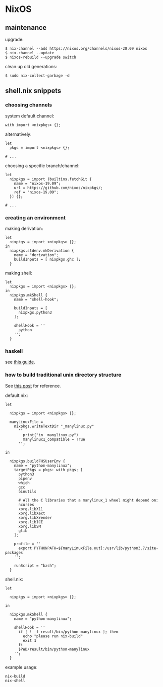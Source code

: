 # NixOS

## maintenance

upgrade:
```
$ nix-channel --add https://nixos.org/channels/nixos-20.09 nixos
$ nix-channel --update
$ nixos-rebuild --upgrade switch
```

clean up old generations:
```
$ sudo nix-collect-garbage -d
```

## shell.nix snippets

### choosing channels

system default channel:
```
with import <nixpkgs> {};
```

alternatively:

```
let
  pkgs = import <nixpkgs> {};

# ...
```

choosing a specific branch/channel:
```
let
  nixpkgs = import (builtins.fetchGit {
    name = "nixos-19.09";
    url = https://github.com/nixos/nixpkgs/;
    ref = "nixos-19.09";
  }) {};

# ...
```

### creating an environment

making derivation:
```
let
  nixpkgs = import <nixpkgs> {};
in
  nixpkgs.stdenv.mkDerivation {
    name = "derivation";
    buildInputs = [ nixpkgs.ghc ];
  }
```

making shell:
```
let
  nixpkgs = import <nixpkgs> {};
in
  nixpkgs.mkShell {
    name = "shell-hook";

    buildInputs = [
      nixpkgs.python3
    ];

    shellHook = ''
      python
    '';
  }
```

### haskell

see [this guide](https://github.com/Gabriel439/haskell-nix).

### how to build traditional unix directory structure

See [this post](https://sid-kap.github.io/posts/2018-03-08-nix-pipenv.html) for reference.

default.nix:
```
let

  nixpkgs = import <nixpkgs> {};

  manyLinuxFile =
    nixpkgs.writeTextDir "_manylinux.py"
      ''
        print("in _manylinux.py")
        manylinux1_compatible = True
      '';

in

  nixpkgs.buildFHSUserEnv {
    name = "python-manylinux";
    targetPkgs = pkgs: with pkgs; [
      python3
      pipenv
      which
      gcc
      binutils

      # All the C libraries that a manylinux_1 wheel might depend on:
      ncurses
      xorg.libX11
      xorg.libXext
      xorg.libXrender
      xorg.libICE
      xorg.libSM
      glib
    ];

    profile = ''
      export PYTHONPATH=${manyLinuxFile.out}:/usr/lib/python3.7/site-packages
    '';

    runScript = "bash";
  }
```

shell.nix:
```
let

  nixpkgs = import <nixpkgs> {};

in

  nixpkgs.mkShell {
    name = "python-manylinux";

    shellHook = ''
      if [ ! -f result/bin/python-manylinux ]; then
        echo "please run nix-build"
        exit 1
      fi
      $PWD/result/bin/python-manylinux
    '';
  }
```

example usage:
```
nix-build
nix-shell
```
